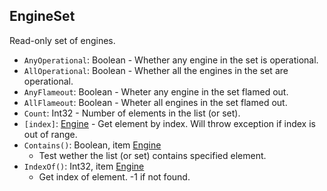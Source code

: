 ## EngineSet

Read-only set of engines.

- `AnyOperational`: Boolean - Whether any engine in the set is operational.
- `AllOperational`: Boolean - Whether all the engines in the set are operational.
- `AnyFlameout`: Boolean - Wheter any engine in the set flamed out.
- `AllFlameout`: Boolean - Wheter all engines in the set flamed out.
- `Count`: Int32 - Number of elements in the list (or set).
- `[index]`: [Engine](Engine.md) - Get element by index. Will throw exception if index is out of range.
- `Contains()`: Boolean, item [Engine](Engine.md)
  - Test wether the list (or set) contains specified element.
- `IndexOf()`: Int32, item [Engine](Engine.md)
  - Get index of element. -1 if not found.

